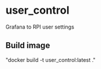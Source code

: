 # user_control
Grafana to RPI user settings

## Build image

"docker build -t user_control:latest ."
